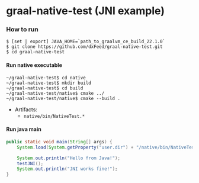 # graal-native-test (JNI example)

### How to run

```
$ [set | export] JAVA_HOME=`path_to_graalvm_ce_build_22.1.0`
$ git clone https://github.com/dxFeed/graal-native-test.git
$ cd graal-native-test
```

#### Run native executable
```
~/graal-native-test$ cd native
~/graal-native-test$ mkdir build
~/graal-native-test$ cd build
~/graal-native-test/native$ cmake ../
~/graal-native-test/native$ cmake --build .
```

* Artifacts:
  * `native/bin/NativeTest.*`

#### Run java main
```java
public static void main(String[] args) {
    System.load(System.getProperty("user.dir") + "/native/bin/NativeTest" + libExt());

    System.out.println("Hello from Java!");
    testJNI();
    System.out.println("JNI works fine!");
}
```
